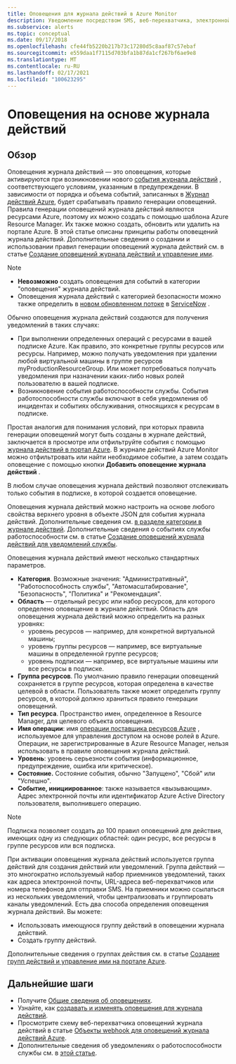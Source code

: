 ```yaml
---
title: Оповещения для журнала действий в Azure Monitor
description: Уведомление посредством SMS, веб-перехватчика, электронной почты и других средств при возникновении определенных событий в журнале действий.
ms.subservice: alerts
ms.topic: conceptual
ms.date: 09/17/2018
ms.openlocfilehash: cfe44fb5220b217b73c17280d5c8aaf87c57ebaf
ms.sourcegitcommit: e559daa1f7115d703bfa1b87da1cf267bf6ae9e8
ms.translationtype: MT
ms.contentlocale: ru-RU
ms.lasthandoff: 02/17/2021
ms.locfileid: "100623295"
---
```

# <a name="alerts-on-activity-log"></a>Оповещения на основе журнала действий

## <a name="overview"></a>Обзор

Оповещения журнала действий — это оповещения, которые активируются при возникновении нового [события журнала действий](../essentials/activity-log-schema.md) , соответствующего условиям, указанным в предупреждении. В зависимости от порядка и объема событий, записанных в [Журнал действий Azure](../platform/platform-logs-overview.md), будет срабатывать правило генерации оповещений. Правила генерации оповещений журнала действий являются ресурсами Azure, поэтому их можно создать с помощью шаблона Azure Resource Manager. Их также можно создать, обновить или удалить на портале Azure. В этой статье описаны принципы работы оповещений журнала действий. Дополнительные сведения о создании и использовании правил генерации оповещений журнала действий см. в статье [Создание оповещений журнала действий и управление ими](alerts-activity-log.md).

> [!NOTE]
> * **Невозможно** создать оповещения для событий в категории "оповещения" журнала действий.
> * Оповещения журнала действий с категорией безопасности можно также определить в [новом обновленном потоке](../../security-center/continuous-export.md?tabs=azure-portal) в [ServiceNow](../../security-center/export-to-siem.md) .

Обычно оповещения журнала действий создаются для получения уведомлений в таких случаях:

* При выполнении определенных операций с ресурсами в вашей подписке Azure. Как правило, это конкретные группы ресурсов или ресурсы. Например, можно получать уведомления при удалении любой виртуальной машины в группе ресурсов myProductionResourceGroup. Или может потребоваться получать уведомления при назначении каких-либо новых ролей пользователю в вашей подписке.
* Возникновение события работоспособности службы. События работоспособности службы включают в себя уведомления об инцидентах и событиях обслуживания, относящихся к ресурсам в подписке.

Простая аналогия для понимания условий, при которых правила генерации оповещений могут быть созданы в журнале действий, заключается в просмотре или отфильтруйте события с помощью [журнала действий в портал Azure](../essentials/activity-log.md#view-the-activity-log). В журнале действий Azure Monitor можно отфильтровать или найти необходимое событие, а затем создать оповещение с помощью кнопки **Добавить оповещение журнала действий** .

В любом случае оповещения журнала действий позволяют отслеживать только события в подписке, в которой создается оповещение.

Оповещения журнала действий можно настроить на основе любого свойства верхнего уровня в объекте JSON для события журнала действий. Дополнительные сведения см. [в разделе категории в журнале действий](../essentials/activity-log.md#view-the-activity-log). Дополнительные сведения о событиях службы работоспособности см. в статье [Создание оповещений журнала действий для уведомлений службы](../../service-health/alerts-activity-log-service-notifications-portal.md). 

Оповещения журнала действий имеют несколько стандартных параметров.

- **Категория**. Возможные значения: "Административный", "Работоспособность службы", "Автомасштабирование", "Безопасность", "Политика" и "Рекомендация". 
- **Область** — отдельный ресурс или набор ресурсов, для которого определено оповещение в журнале действий. Область для оповещения журнала действий можно определить на разных уровнях:
    - уровень ресурсов — например, для конкретной виртуальной машины;
    - уровень группы ресурсов — например, все виртуальные машины в определенной группе ресурсов;
    - уровень подписки — например, все виртуальные машины или все ресурсы в подписке.
- **Группа ресурсов**. По умолчанию правило генерации оповещений сохраняется в группе ресурсов, которая определена в качестве целевой в области. Пользователь также может определить группу ресурсов, в которой должно храниться правило генерации оповещений.
- **Тип ресурса**. Пространство имен, определенное в Resource Manager, для целевого объекта оповещения.
- **Имя операции**: имя [операции поставщика ресурсов Azure](../../role-based-access-control/resource-provider-operations.md) , используемое для управления доступом на основе ролей в Azure. Операции, не зарегистрированные в Azure Resource Manager, нельзя использовать в правиле оповещения журнала действий.
- **Уровень**: уровень серьезности события (информационное, предупреждение, ошибка или критическое).
- **Состояние.** Состояние события, обычно "Запущено", "Сбой" или "Успешно".
- **Событие, инициированное**: также называется «вызывающим». Адрес электронной почты или идентификатор Azure Active Directory пользователя, выполнившего операцию.

> [!NOTE]
> Подписка позволяет создать до 100 правил оповещений для действия, имеющих одну из следующих областей: один ресурс, все ресурсы в группе ресурсов или вся подписка.

При активации оповещения журнала действий используется группа действий для создания действий или уведомлений. Группа действий — это многократно используемый набор приемников уведомлений, таких как адреса электронной почты, URL-адреса веб-перехватчиков или номера телефонов для отправки SMS. На приемники можно ссылаться из нескольких уведомлений, чтобы централизовать и группировать каналы уведомлений. Есть два способа определения оповещения журнала действий. Вы можете:

* Использовать имеющуюся группу действий в оповещении журнала действий.
* Создать группу действий.

Дополнительные сведения о группах действия см. в статье [Создание групп действий и управление ими на портале Azure](../platform/action-groups.md).


## <a name="next-steps"></a>Дальнейшие шаги

- Получите [Общие сведения об оповещениях](../platform/alerts-overview.md).
- Узнайте, как [создавать и изменять оповещения для журнала действий](alerts-activity-log.md).
- Просмотрите схему веб-перехватчика оповещений журнала действий в статье [Объекты webhook для оповещений журнала действий Azure](../alerts/activity-log-alerts-webhook.md).
- Дополнительные сведения об уведомлениях о работоспособности службы см. в [этой статье](../../service-health/service-notifications.md).